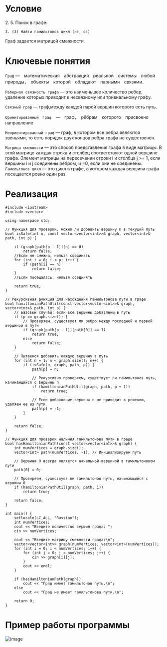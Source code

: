 # Условие
<p>2. 5. Поиск в графе: </p>
 
    3. (3) Найти гамильтонов цикл (нг, ог)

Граф задается матрицой смежности.
# Ключевые понятия 
`Граф` —　математическая　абстракция　реальной　системы　любой　природы，　объекты　которой　обладают　парными　связями．

`Реберная связность графа` — это наименьшее количество ребер, удаление которых приводит к несвязному или тривиальному графу.

`Связный граф` — граф,между каждой парой вершин которого есть путь.

﻿`Ориентированный　граф`　—　граф，　рёбрам　которого　присвоено　направление
 
`Неориентированный граф` — граф, в котором все ребра являются звеньями, то есть порядок двух концов ребра графа не существенен.

`Матрица смежности` — это способ представления графа в виде матрицы. В этой матрице каждая строка и столбец соответствуют одной вершине графа. Элемент матрицы на пересечении строки i и столбца j >= 1, если вершины i и j соединены ребром, и =0, если они не соединены.
`Гамельтонов цикл` — это цикл в графе, в котором каждая вершина графа посещается ровно один раз. 
# Реализация
```
#include <iostream>
#include <vector>

using namespace std;

// Функция для проверки, можно ли добавить вершину n в текущий путь
bool isSafe(int n, const vector<vector<int>>& graph, vector<int>& path, int p) {

    if (graph[path[p - 1]][n] == 0)
        return false;
    //Если не смежна, нельзя соединять
    for (int i = 0; i < p; i++) {
        if (path[i] == n)
            return false;
    }
    //Если посещалась, нельзя соединять

    return true;
}

// Рекурсивная функция для нахождения гамильтонова пути в графе
bool hamiltonianPathUtil(const vector<vector<int>>& graph, vector<int>& path, int p) {
    // Базовый случай: если все вершины добавлены в путь
    if (p == graph.size()) {
        // Проверяем, существует ли ребро между последней и первой вершиной в пути
        if (graph[path[p - 1]][path[0]] == 1)
            return true;
        else
            return false;
    }

    // Пытаемся добавить каждую вершину в путь
    for (int n = 1; n < graph.size(); n++) {
        if (isSafe(n, graph, path, p)) {
            path[p] = n;

            // Рекурсивно проверяем, существует ли гамильтонов путь, начинающийся с вершины n
            if (hamiltonianPathUtil(graph, path, p + 1))
                return true;

            // Если добавление вершины n не приводит к решению, удаляем ее из пути
            path[p] = -1;
        }
    }

    return false;
}

// Функция для проверки наличия гамильтонова пути в графе
bool hasHamiltonianPath(const vector<vector<int>>& graph) {
    int numVertices = graph.size();
    vector<int> path(numVertices, -1); // Инициализируем путь

    // Вершина 0 всегда является начальной вершиной в гамильтоновом пути
    path[0] = 0;

    // Проверяем, существует ли гамильтонов путь, начинающийся с вершины 0
    if (hamiltonianPathUtil(graph, path, 1))
        return true;

    return false;
}

int main() {
    setlocale(LC_ALL, "Russian");
    int numVertices;
    cout << "Введите количество вершин графа: ";
    cin >> numVertices;

    cout << "Введите матрицу смежности графа:\n";
    vector<vector<int>> graph(numVertices, vector<int>(numVertices));
    for (int i = 0; i < numVertices; i++) {
        for (int j = 0; j < numVertices; j++) {
            cin >> graph[i][j];
        }
        cout << endl;
    }

    if (hasHamiltonianPath(graph))
        cout << "Граф имеет гамильтонов путь.\n";
    else
        cout << "Граф не имеет гамильтонова пути.\n";

    return 0;
}
```
# Пример работы программы
![image](https://github.com/iis-32170x/RPIIS/assets/144934435/c9d2eb9e-7105-473a-bf02-af598a176925)
